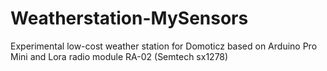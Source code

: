# Weatherstation-MySensors
Experimental low-cost weather station for Domoticz based on Arduino Pro Mini and Lora radio module RA-02 (Semtech sx1278)
